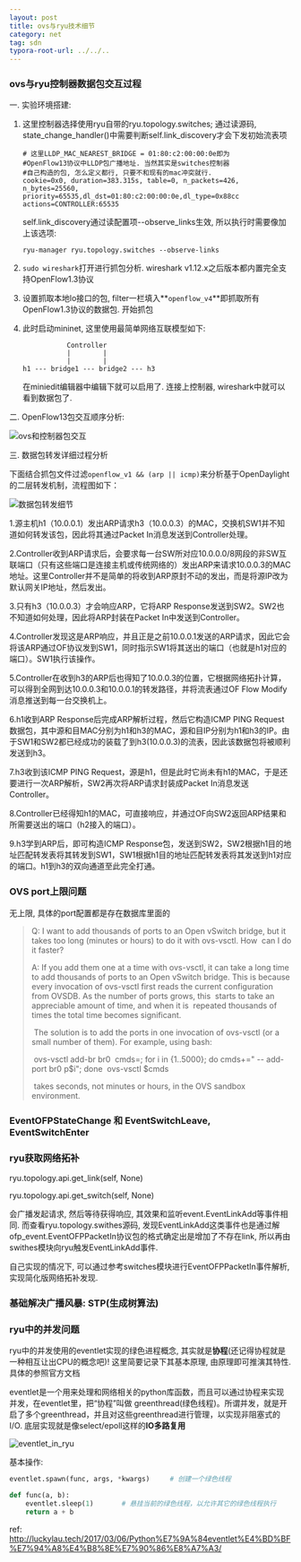 ```yaml
---
layout: post
title: ovs与ryu技术细节
category: net
tag: sdn
typora-root-url: ../../..
---
```


### ovs与ryu控制器数据包交互过程

一. 实验环境搭建:

1. 这里控制器选择使用ryu自带的ryu.topology.switches; 通过读源码, state_change_handler()中需要判断self.link_discovery才会下发初始流表项

   ```shell
   # 这里LLDP_MAC_NEAREST_BRIDGE = 01:80:c2:00:00:0e即为
   #OpenFlow13协议中LLDP包广播地址. 当然其实是switches控制器
   #自己构造的包, 怎么定义都行, 只要不和现有的mac冲突就行.
   cookie=0x0, duration=383.315s, table=0, n_packets=426, n_bytes=25560, priority=65535,dl_dst=01:80:c2:00:00:0e,dl_type=0x88cc actions=CONTROLLER:65535
   ```

   self.link_discovery通过读配置项--observe_links生效, 所以执行时需要像加上该选项:

   ```shell
   ryu-manager ryu.topology.switches --observe-links
   ```

2. `sudo wireshark`打开进行抓包分析. wireshark v1.12.x之后版本都内置完全支持OpenFlow1.3协议

3. 设置抓取本地lo接口的包, filter一栏填入**`openflow_v4`**即抓取所有OpenFlow1.3协议的数据包. 开始抓包

4. 此时启动mininet, 这里使用最简单网络互联模型如下: 

   ```
              Controller
              |        |
              |        |
   h1 --- bridge1 --- bridge2 --- h3
   ```

   在miniedit编辑器中编辑下就可以启用了. 连接上控制器, wireshark中就可以看到数据包了.

二. OpenFlow13包交互顺序分析:

![ovs和控制器包交互](/img/sdn/ovs2controller.png)

三. 数据包转发详细过程分析

下面结合抓包文件过滤`openflow_v1 && (arp || icmp)`来分析基于OpenDaylight的二层转发机制，流程图如下：

![数据包转发细节](/img/sdn/package_transform_detail.png)

1.源主机h1（10.0.0.1）发出ARP请求h3（10.0.0.3）的MAC，交换机SW1并不知道如何转发该包，因此将其通过Packet In消息发送到Controller处理。

2.Controller收到ARP请求后，会要求每一台SW所对应10.0.0.0/8网段的非SW互联端口（只有这些端口是连接主机或传统网络的）发出ARP来请求10.0.0.3的MAC地址。这里Controller并不是简单的将收到ARP原封不动的发出，而是将源IP改为默认网关IP地址，然后发出。

3.只有h3（10.0.0.3）才会响应ARP，它将ARP Response发送到SW2。SW2也不知道如何处理，因此将ARP封装在Packet In中发送到Controller。

4.Controller发现这是ARP响应，并且正是之前10.0.0.1发送的ARP请求，因此它会将该ARP通过OF协议发到SW1，同时指示SW1将其送出的端口（也就是h1对应的端口）。SW1执行该操作。

5.Controller在收到h3的ARP后也得知了10.0.0.3的位置，它根据网络拓扑计算，可以得到全网到达10.0.0.3和10.0.0.1的转发路径，并将流表通过OF Flow Modify消息推送到每一台交换机上。

6.h1收到ARP Response后完成ARP解析过程，然后它构造ICMP PING Request数据包，其中源和目MAC分别为h1和h3的MAC，源和目IP分别为h1和h3的IP。由于SW1和SW2都已经成功的装载了到h3(10.0.0.3)的流表，因此该数据包将被顺利发送到h3。

7.h3收到该ICMP PING Request，源是h1，但是此时它尚未有h1的MAC，于是还要进行一次ARP解析，SW2再次将ARP请求封装成Packet In消息发送Controller。

8.Controller已经得知h1的MAC，可直接响应，并通过OF向SW2返回ARP结果和所需要送出的端口（h2接入的端口）。

9.h3学到ARP后，即可构造ICMP Response包，发送到SW2，SW2根据h1目的地址匹配转发表将其转发到SW1，SW1根据h1目的地址匹配转发表将其发送到h1对应的端口。h1到h3的双向通道至此完全打通。



### OVS port上限问题

无上限, 具体的port配置都是存在数据库里面的

> Q: I want to add thousands of ports to an Open vSwitch bridge, but
> ​    it takes too long (minutes or hours) to do it with ovs-vsctl.  How
> ​    can I do it faster?
>
> A: If you add them one at a time with ovs-vsctl, it can take a long
> ​    time to add thousands of ports to an Open vSwitch bridge.  This is
> ​    because every invocation of ovs-vsctl first reads the current
> ​    configuration from OVSDB.  As the number of ports grows, this
> ​    starts to take an appreciable amount of time, and when it is
> ​    repeated thousands of times the total time becomes significant.
>
> ​    The solution is to add the ports in one invocation of ovs-vsctl (or
> ​    a small number of them).  For example, using bash:
>
> ​        ovs-vsctl add-br br0
> ​        cmds=; for i in {1..5000}; do cmds+=" -- add-port br0 p$i"; done
> ​        ovs-vsctl $cmds
>
> ​    takes seconds, not minutes or hours, in the OVS sandbox environment.

### EventOFPStateChange 和 EventSwitchLeave, EventSwitchEnter



### ryu获取网络拓补

ryu.topology.api.get_link(self, None)

ryu.topology.api.get_switch(self, None)

会广播发起请求, 然后等待获得响应, 其效果和监听event.EventLinkAdd等事件相同. 而查看ryu.topology.swithes源码, 发现EventLinkAdd这类事件也是通过解ofp_event.EventOFPPacketIn协议包的格式确定出是增加了不存在link, 所以再由swithes模块向ryu触发EventLinkAdd事件.

自己实现的情况下, 可以通过参考switches模块进行EventOFPPacketIn事件解析, 实现简化版网络拓补发现.



### 基础解决广播风暴: STP(生成树算法)



### ryu中的并发问题

ryu中的并发使用的eventlet实现的绿色进程概念, 其实就是**协程**(还记得协程就是一种相互让出CPU的概念吧)! 这里简要记录下其基本原理, 由原理即可推演其特性. 具体的参照官方文档

 eventlet是一个用来处理和网络相关的python库函数，而且可以通过协程来实现并发，在eventlet里，把“协程”叫做 greenthread(绿色线程)。所谓并发，就是开启了多个greenthread，并且对这些greenthread进行管理，以实现非阻塞式的 I/O. 底层实现就是像select/epoll这样的**IO多路复用**

![eventlet_in_ryu](/img/sdn/eventlet_in_ryu.png)

基本操作:

```python
eventlet.spawn(func, args, *kwargs)		# 创建一个绿色线程

def func(a, b):
    eventlet.sleep(1)		# 悬挂当前的绿色线程，以允许其它的绿色线程执行
    return a + b
```



ref: http://luckylau.tech/2017/03/06/Python%E7%9A%84eventlet%E4%BD%BF%E7%94%A8%E4%B8%8E%E7%90%86%E8%A7%A3/
